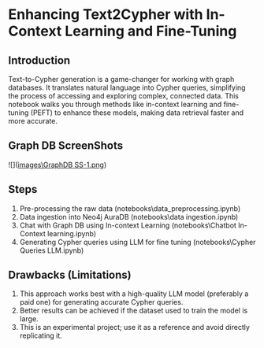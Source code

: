 # Enhancing Text2Cypher with In-Context Learning and Fine-Tuning

## Introduction

Text-to-Cypher generation is a game-changer for working with graph databases. It translates natural language into Cypher queries, simplifying the process of accessing and exploring complex, connected data. This notebook walks you through methods like in-context learning and fine-tuning (PEFT) to enhance these models, making data retrieval faster and more accurate.

## Graph DB ScreenShots

![]([images\GraphDB SS-1.png](https://github.com/ajairosen/GraphRAG-Neo4j/blob/main/images/GraphDB%20SS-1.png))

## Steps

1. Pre-processing the raw data (notebooks\data_preprocessing.ipynb)
2. Data ingestion into Neo4j AuraDB (notebooks\data ingestion.ipynb)
3. Chat with Graph DB using In-context Learning (notebooks\Chatbot In-Context learning.ipynb)
4. Generating Cypher queries using LLM for fine tuning (notebooks\Cypher Queries LLM.ipynb)


## Drawbacks (Limitations)

1. This approach works best with a high-quality LLM model (preferably a paid one) for generating accurate Cypher queries.
2. Better results can be achieved if the dataset used to train the model is large.
3. This is an experimental project; use it as a reference and avoid directly replicating it.
